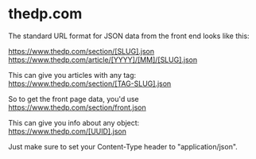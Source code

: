 # thedp.com

The standard URL format for JSON data from the front end looks like this:

https://www.thedp.com/section/[SLUG].json
https://www.thedp.com/article/[YYYY]/[MM]/[SLUG].json

This can give you articles with any tag:
https://www.thedp.com/section/[TAG-SLUG].json

So to get the front page data, you'd use
https://www.thedp.com/section/front.json

This can give you info about any object:
https://www.thedp.com/[UUID].json

Just make sure to set your Content-Type header to "application/json".
